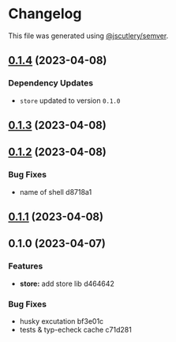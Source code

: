 # Changelog

This file was generated using [@jscutlery/semver](https://github.com/jscutlery/semver).

## [0.1.4](///compare/shell@0.1.3...shell@0.1.4) (2023-04-08)

### Dependency Updates

- `store` updated to version `0.1.0`

## [0.1.3](///compare/shell@0.1.2...shell@0.1.3) (2023-04-08)

## [0.1.2](///compare/shell@0.1.1...shell@0.1.2) (2023-04-08)

### Bug Fixes

- name of shell d8718a1

## [0.1.1](///compare/shell@0.1.0...shell@0.1.1) (2023-04-08)

## 0.1.0 (2023-04-07)

### Features

- **store:** add store lib d464642

### Bug Fixes

- husky excutation bf3e01c
- tests & typ-echeck cache c71d281
